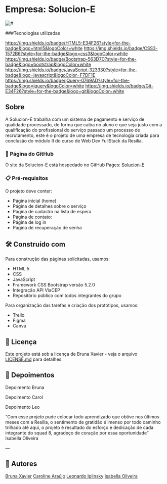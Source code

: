 # Empresa: Solucion-E  

<img src="colocar print da página home ou gif" alt="#">


###Tecnologias utilizadas

https://img.shields.io/badge/HTML5-E34F26?style=for-the-badge&logo=html5&logoColor=white https://img.shields.io/badge/CSS3-1572B6?style=for-the-badge&logo=css3&logoColor=white
https://img.shields.io/badge/Bootstrap-563D7C?style=for-the-badge&logo=bootstrap&logoColor=white
https://img.shields.io/badge/JavaScript-323330?style=for-the-badge&logo=javascript&logoColor=F7DF1E
https://img.shields.io/badge/jQuery-0769AD?style=for-the-badge&logo=jquery&logoColor=white
https://img.shields.io/badge/Git-E34F26?style=for-the-badge&logo=git&logoColor=white

## Sobre

A Solucion-E  trabalha com um sistema de pagamento e serviço de qualidade processado, de forma que caiba no aluno e que seja justo com a qualificação do profissional do serviço passado um processo de recrutamento, este é  o projeto de uma empresa de tecnologia criada para conclusão do módulo II do curso de Web Dev FullStack da Resilia. 

### 🔗 Página do GitHub
O site da Solucion-E está hospedado no GitHub Pages: [Solucion-E](link)


### 📋 Pré-requisitos

O projeto deve conter:

* Página inicial (home)
* Página de detalhes sobre o serviço
* Página de cadastro na lista de espera
* Página de contato:
* Página de log in
* Página de recuperação de senha

## 🛠️ Construído com

Para construção das páginas solicitadas, usamos:

* HTML 5
* CSS
* JavaScript
* Framework CSS Bootstrap versão 5.2.0 
*  Integração API ViaCEP
* Repositório público com todos integrantes do grupo

Para organização das tarefas e criação dos protótipos, usamos:

* Trello
* Figma
* Canva 

## 📄 Licença

Este projeto está sob a licença de Bruna Xavier - veja o arquivo [LICENSE.md](https://github.com/bruxvr/projeto-final-m2/blob/main/LICENSE) para detalhes.

## 💛 Depoimentos

Depoimento Bruna

Depoimento Carol

Depoimento Leo

“Com esse projeto pude colocar todo aprendizado que obtive nos últimos meses com a Resilia, o sentimento de gratidão é imenso por todo caminho trilhado até aqui, o projeto é resultado do esforço e dedicação de cada integrante do squad 8, agradeço de coração por essa oportunidade” Isabella Oliveira



—

## 💌 Autores

[Bruna Xavier](https://github.com/bruxvr)
[Caroline Araújo](https://github.com/carolfranca0310) 
[Leonardo Iplinsky](https://github.com/IplinskyLeo) 
[Isabella Oliveira](https://github.com/isabellaoliv) 

